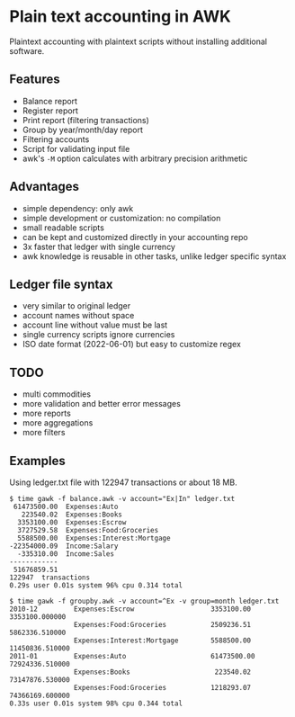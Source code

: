 # Plain text accounting in AWK
Plaintext accounting with plaintext scripts without installing additional software.


## Features

- Balance report
- Register report
- Print report (filtering transactions)
- Group by year/month/day report
- Filtering accounts
- Script for validating input file
- awk's `-M` option calculates with arbitrary precision arithmetic 

## Advantages

- simple dependency: only awk
- simple development or customization: no compilation
- small readable scripts
- can be kept and customized directly in your accounting repo
- 3x faster that ledger with single currency
- awk knowledge is reusable in other tasks, unlike ledger specific syntax

## Ledger file syntax
- very similar to original ledger
- account names without space
- account line without value must be last
- single currency scripts ignore currencies
- ISO date format (2022-06-01) but easy to customize regex

## TODO

- multi commodities
- more validation and better error messages
- more reports
- more aggregations
- more filters

## Examples
Using ledger.txt file with 122947 transactions or about 18 MB.

```
$ time gawk -f balance.awk -v account="Ex|In" ledger.txt
 61473500.00  Expenses:Auto
   223540.02  Expenses:Books
  3353100.00  Expenses:Escrow
  3727529.58  Expenses:Food:Groceries
  5588500.00  Expenses:Interest:Mortgage
-22354000.09  Income:Salary
  -335310.00  Income:Sales
------------
 51676859.51
122947  transactions
0.29s user 0.01s system 96% cpu 0.314 total
```

```
$ time gawk -f groupby.awk -v account=^Ex -v group=month ledger.txt
2010-12         Expenses:Escrow                   3353100.00  3353100.000000
                Expenses:Food:Groceries           2509236.51  5862336.510000
                Expenses:Interest:Mortgage        5588500.00  11450836.510000
2011-01         Expenses:Auto                     61473500.00  72924336.510000
                Expenses:Books                     223540.02  73147876.530000
                Expenses:Food:Groceries           1218293.07  74366169.600000
0.33s user 0.01s system 98% cpu 0.344 total
```
